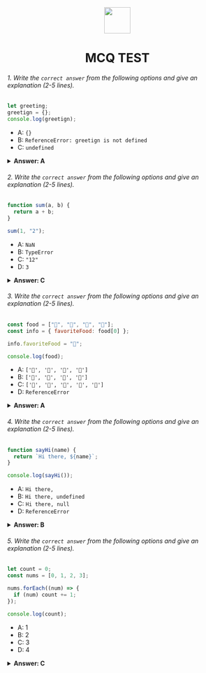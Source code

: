 <div align="center">
  <img height="60" src="https://edurev.gumlet.io/AllImages/original/ApplicationImages/CourseImages/944e5d47-8c55-4a89-91e5-22ab5f2798fc_CI.png">
  <h1>MCQ TEST</h1>
</div>

###### 1. Write the `correct answer` from the following options and give an explanation (2-5 lines).

```javascript
let greeting;
greetign = {};
console.log(greetign);
```

- A: `{}`
- B: `ReferenceError: greetign is not defined`
- C: `undefined`

<details><summary><b>Answer: A</b></summary>
<p>

#### Answer: A

<i>Answer is A. Because greetin value was {} in the second line. When we did console.log something, it shows it's value and value was already set as greetign = {}.</i>

</p>
</details>

###### 2. Write the `correct answer` from the following options and give an explanation (2-5 lines).

```javascript
function sum(a, b) {
  return a + b;
}

sum(1, "2");
```

- A: `NaN`
- B: `TypeError`
- C: `"12"`
- D: `3`

<details><summary><b>Answer: C</b></summary>
<p>

#### Answer: C

<i>This sum answer is C. Because there is a function named sum and that have two parameters a and b. When function sum is called it had two arguments 1 and "2". 1 is a number type and "2" is a string type. We can get sum from numbers but can't get sum from a number and a string. so they only add after another like 12.</i>

</p>
</details>

###### 3. Write the `correct answer` from the following options and give an explanation (2-5 lines).

```javascript
const food = ["🍕", "🍫", "🥑", "🍔"];
const info = { favoriteFood: food[0] };

info.favoriteFood = "🍝";

console.log(food);
```

- A: `['🍕', '🍫', '🥑', '🍔']`
- B: `['🍝', '🍫', '🥑', '🍔']`
- C: `['🍝', '🍕', '🍫', '🥑', '🍔']`
- D: `ReferenceError`

<details><summary><b>Answer: A</b></summary>
<p>

#### Answer: A

<i>Answer is A. Because in the first line there is a array named food and second line there is a object named info, info have one item that comes from food array's first item 'a slice of a pizza'. Third line info item is changed. But in all this code there is nothing changes in the food array or it's item so it'll be same. So when we console.log(food) it shows it's original array.</i>

</p>
</details>

###### 4. Write the `correct answer` from the following options and give an explanation (2-5 lines).

```javascript
function sayHi(name) {
  return `Hi there, ${name}`;
}

console.log(sayHi());
```

- A: `Hi there,`
- B: `Hi there, undefined`
- C: `Hi there, null`
- D: `ReferenceError`

<details><summary><b>Answer: B</b></summary>
<p>

#### Answer: B

<i>There is a function and it's answer is B. Function have a parameter named 'name' and it returns a text and this parameter. When we call this function text will return successfully but parameter showed undefined. That's because we did't give value as arguments when we called the funcion. It had not defined, so it's shows undefined</i>

</p>
</details>

###### 5. Write the `correct answer` from the following options and give an explanation (2-5 lines).

```javascript
let count = 0;
const nums = [0, 1, 2, 3];

nums.forEach((num) => {
  if (num) count += 1;
});

console.log(count);
```

- A: 1
- B: 2
- C: 3
- D: 4

<details><summary><b>Answer: C</b></summary>
<p>

#### Answer: C

<i>This answer is C. Because forEach method executes only one element of an array at a time. So, there is a array named nums and run forEach method on nums array. Array nums has 4 elements 0, 1, 2, 3. So, when forEach method run there is if(num) count +=1; and count value was 0. So when it runs every time count is equal to num that means nums array element and count are same. Last elemet is 3 so it exicutes 3. If last element was 20 it'll executes 20.</i>

</p>
</details>
